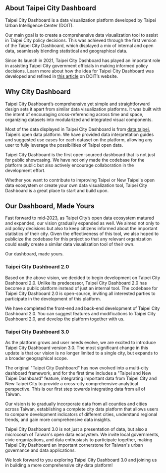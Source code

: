 ## About Taipei City Dashboard

Taipei City Dashboard is a data visualization platform developed by Taipei Urban Intelligence Center (DOIT).

Our main goal is to create a comprehensive data visualization tool to assist in Taipei City policy decisions. This was achieved through the first version of the Taipei City Dashboard, which displayed a mix of internal and open data, seamlessly blending statistical and geographical data.

Since its launch in 2021, Taipei City Dashboard has played an important role in assisting Taipei City government officials in making informed policy decisions. Learn more about how the idea for Taipei City Dashboard was developed and refined in [this article](https://tuic.gov.taipei/en/works/dashboard) on DOIT’s website.

## Why City Dashboard

Taipei City Dashboard’s comprehensive yet simple and straightforward design sets it apart from similar data visualization platforms. It was built with the intent of encouraging cross-referencing across time and space, organizing datasets into modularized and integrated visual components.

Most of the data displayed in Taipei City Dashboard is from [data.taipei](https://data.taipei/), Taipei’s open data platform. We have provided data interpretation guides and suggested use cases for each dataset on the platform, allowing any user to fully leverage the possibilities of Taipei open data.

Taipei City Dashboard is the first open-sourced dashboard that is not just for public showcasing. We have not only made the codebase for the platform public but also actively encourage collaboration in the development effort.

Whether you want to contribute to improving Taipei or New Taipei's open data ecosystem or create your own data visualization tool, Taipei City Dashboard is a great place to start and build upon.

## Our Dashboard, Made Yours

Fast forward to mid-2023, as Taipei City’s open data ecosystem matured and expanded, our vision gradually expanded as well. We aimed not only to aid policy decisions but also to keep citizens informed about the important statistics of their city. Given the effectiveness of this tool, we also hoped to publicize the codebase for this project so that any relevant organization could easily create a similar data visualization tool of their own.

Our dashboard, made yours.

### Taipei City Dashboard 2.0

Based on the above vision, we decided to begin development on Taipei City Dashboard 2.0. Unlike its predecessor, Taipei City Dashboard 2.0 has become a public platform instead of just an internal tool. The codebase for Taipei City Dashboard 2.0 is open-source, inviting all interested parties to participate in the development of this platform.

We have completed the front-end and back-end development of Taipei City Dashboard 2.0. You can suggest features and modifications to Taipei City Dashboard 2.0, and develop the platform together with us.

### Taipei City Dashboard 3.0

As the platform grows and user needs evolve, we are excited to introduce Taipei City Dashboard version 3.0. The most significant change in this update is that our vision is no longer limited to a single city, but expands to a broader geographical scope.

The original "Taipei City Dashboard" has now evolved into a multi-city dashboard framework, and for the first time includes a "Taipei and New Taipei Dashboard" feature, integrating important data from Taipei City and New Taipei City to provide a cross-city comprehensive analytical perspective. This is our first step towards integrating data from all of Taiwan.

Our vision is to gradually incorporate data from all counties and cities across Taiwan, establishing a complete city data platform that allows users to compare development indicators of different cities, understand regional trends, and gain more comprehensive data insights.

Taipei City Dashboard 3.0 is not just a presentation of data, but also a microcosm of Taiwan's open data ecosystem. We invite local governments, civic organizations, and data enthusiasts to participate together, making Taipei City Dashboard an important cornerstone for Taiwan's urban governance and data applications.

We look forward to you exploring Taipei City Dashboard 3.0 and joining us in building a more comprehensive city data platform!
